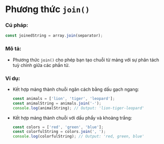 # Phương thức `join()`

### Cú pháp:

```js
const joinedString = array.join(separator);
```

### Mô tả:

- Phương thức `join()` cho phép bạn tạo chuỗi từ mảng với sự phân tách tuỳ chỉnh giữa các phần tử.

### Ví dụ:

- Kết hợp mảng thành chuỗi ngăn cách bằng dấu gạch ngang:

  ```js
  const animals = ['lion', 'tiger', 'leopard'];
  const animalString = animals.join('-');
  console.log(animalString); // Output: 'lion-tiger-leopard'
  ```

- Kết hợp mảng thành chuỗi với dấu phẩy và khoảng trắng:

  ```js
  const colors = ['red', 'green', 'blue'];
  const colorfulString = colors.join(', ');
  console.log(colorfulString); // Output: 'red, green, blue'
  ```
